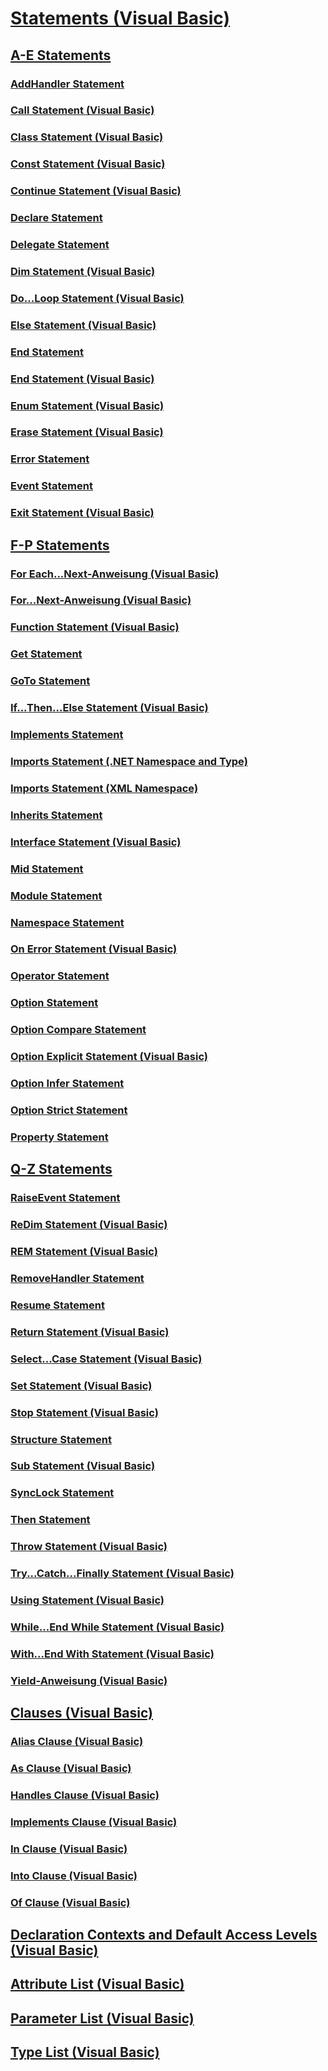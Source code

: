 # [Statements (Visual Basic)](index.md)
## [A-E Statements](a-e-statements.md)
### [AddHandler Statement](addhandler-statement.md)
### [Call Statement (Visual Basic)](call-statement.md)
### [Class Statement (Visual Basic)](class-statement.md)
### [Const Statement (Visual Basic)](const-statement.md)
### [Continue Statement (Visual Basic)](continue-statement.md)
### [Declare Statement](declare-statement.md)
### [Delegate Statement](delegate-statement.md)
### [Dim Statement (Visual Basic)](dim-statement.md)
### [Do...Loop Statement (Visual Basic)](do-loop-statement.md)
### [Else Statement (Visual Basic)](else-statement.md)
### [End Statement](end-statement.md)
### [End <keyword> Statement (Visual Basic)](end-keyword-statement.md)
### [Enum Statement (Visual Basic)](enum-statement.md)
### [Erase Statement (Visual Basic)](erase-statement.md)
### [Error Statement](error-statement.md)
### [Event Statement](event-statement.md)
### [Exit Statement (Visual Basic)](exit-statement.md)
## [F-P Statements](f-p-statements.md)
### [For Each...Next-Anweisung (Visual Basic)](for-each-next-statement.md)
### [For...Next-Anweisung (Visual Basic)](for-next-statement.md)
### [Function Statement (Visual Basic)](function-statement.md)
### [Get Statement](get-statement.md)
### [GoTo Statement](goto-statement.md)
### [If...Then...Else Statement (Visual Basic)](if-then-else-statement.md)
### [Implements Statement](implements-statement.md)
### [Imports Statement (.NET Namespace and Type)](imports-statement-net-namespace-and-type.md)
### [Imports Statement (XML Namespace)](imports-statement-xml-namespace.md)
### [Inherits Statement](inherits-statement.md)
### [Interface Statement (Visual Basic)](interface-statement.md)
### [Mid Statement](mid-statement.md)
### [Module Statement](module-statement.md)
### [Namespace Statement](namespace-statement.md)
### [On Error Statement (Visual Basic)](on-error-statement.md)
### [Operator Statement](operator-statement.md)
### [Option <keyword> Statement](option-keyword-statement.md)
### [Option Compare Statement](option-compare-statement.md)
### [Option Explicit Statement (Visual Basic)](option-explicit-statement.md)
### [Option Infer Statement](option-infer-statement.md)
### [Option Strict Statement](option-strict-statement.md)
### [Property Statement](property-statement.md)
## [Q-Z Statements](q-z-statements.md)
### [RaiseEvent Statement](raiseevent-statement.md)
### [ReDim Statement (Visual Basic)](redim-statement.md)
### [REM Statement (Visual Basic)](rem-statement.md)
### [RemoveHandler Statement](removehandler-statement.md)
### [Resume Statement](resume-statement.md)
### [Return Statement (Visual Basic)](return-statement.md)
### [Select...Case Statement (Visual Basic)](select-case-statement.md)
### [Set Statement (Visual Basic)](set-statement.md)
### [Stop Statement (Visual Basic)](stop-statement.md)
### [Structure Statement](structure-statement.md)
### [Sub Statement (Visual Basic)](sub-statement.md)
### [SyncLock Statement](synclock-statement.md)
### [Then Statement](then-statement.md)
### [Throw Statement (Visual Basic)](throw-statement.md)
### [Try...Catch...Finally Statement (Visual Basic)](try-catch-finally-statement.md)
### [Using Statement (Visual Basic)](using-statement.md)
### [While...End While Statement (Visual Basic)](while-end-while-statement.md)
### [With...End With Statement (Visual Basic)](with-end-with-statement.md)
### [Yield-Anweisung (Visual Basic)](yield-statement.md)
## [Clauses (Visual Basic)](clauses.md)
### [Alias Clause (Visual Basic)](alias-clause.md)
### [As Clause (Visual Basic)](as-clause.md)
### [Handles Clause (Visual Basic)](handles-clause.md)
### [Implements Clause (Visual Basic)](implements-clause.md)
### [In Clause (Visual Basic)](in-clause.md)
### [Into Clause (Visual Basic)](into-clause.md)
### [Of Clause (Visual Basic)](of-clause.md)
## [Declaration Contexts and Default Access Levels (Visual Basic)](declaration-contexts-and-default-access-levels.md)
## [Attribute List (Visual Basic)](attribute-list.md)
## [Parameter List (Visual Basic)](parameter-list.md)
## [Type List (Visual Basic)](type-list.md)
